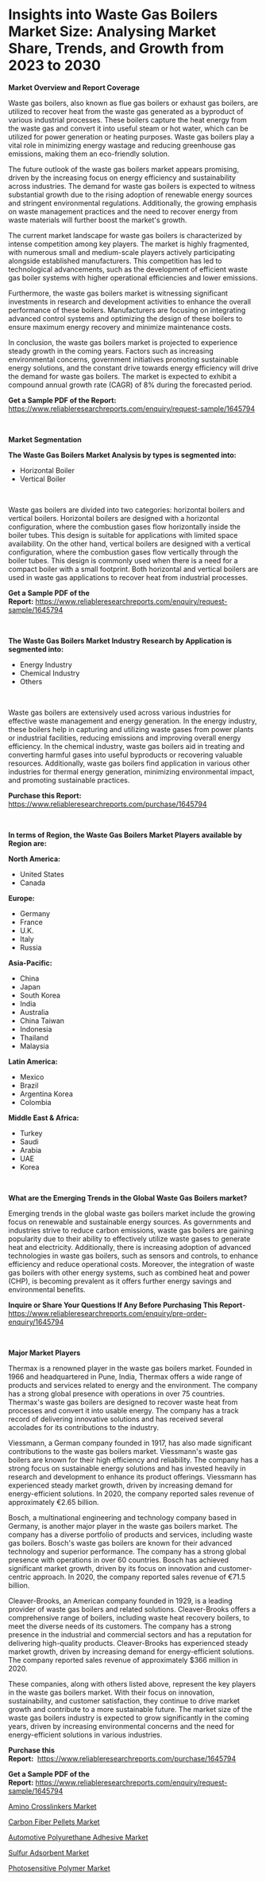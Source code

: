 <p><h1>Insights into Waste Gas Boilers Market Size: Analysing Market Share, Trends, and Growth from 2023 to 2030</h1></p><p><strong>Market Overview and Report Coverage</strong></p>
<p><p>Waste gas boilers, also known as flue gas boilers or exhaust gas boilers, are utilized to recover heat from the waste gas generated as a byproduct of various industrial processes. These boilers capture the heat energy from the waste gas and convert it into useful steam or hot water, which can be utilized for power generation or heating purposes. Waste gas boilers play a vital role in minimizing energy wastage and reducing greenhouse gas emissions, making them an eco-friendly solution.</p><p>The future outlook of the waste gas boilers market appears promising, driven by the increasing focus on energy efficiency and sustainability across industries. The demand for waste gas boilers is expected to witness substantial growth due to the rising adoption of renewable energy sources and stringent environmental regulations. Additionally, the growing emphasis on waste management practices and the need to recover energy from waste materials will further boost the market's growth.</p><p>The current market landscape for waste gas boilers is characterized by intense competition among key players. The market is highly fragmented, with numerous small and medium-scale players actively participating alongside established manufacturers. This competition has led to technological advancements, such as the development of efficient waste gas boiler systems with higher operational efficiencies and lower emissions.</p><p>Furthermore, the waste gas boilers market is witnessing significant investments in research and development activities to enhance the overall performance of these boilers. Manufacturers are focusing on integrating advanced control systems and optimizing the design of these boilers to ensure maximum energy recovery and minimize maintenance costs.</p><p>In conclusion, the waste gas boilers market is projected to experience steady growth in the coming years. Factors such as increasing environmental concerns, government initiatives promoting sustainable energy solutions, and the constant drive towards energy efficiency will drive the demand for waste gas boilers. The market is expected to exhibit a compound annual growth rate (CAGR) of 8% during the forecasted period.</p></p>
<p><strong>Get a Sample PDF of the Report:</strong> <a href="https://www.reliableresearchreports.com/enquiry/request-sample/1645794">https://www.reliableresearchreports.com/enquiry/request-sample/1645794</a></p>
<p>&nbsp;</p>
<p><strong>Market Segmentation</strong></p>
<p><strong>The Waste Gas Boilers Market Analysis by types is segmented into:</strong></p>
<p><ul><li>Horizontal Boiler</li><li>Vertical Boiler</li></ul></p>
<p>&nbsp;</p>
<p><p>Waste gas boilers are divided into two categories: horizontal boilers and vertical boilers. Horizontal boilers are designed with a horizontal configuration, where the combustion gases flow horizontally inside the boiler tubes. This design is suitable for applications with limited space availability. On the other hand, vertical boilers are designed with a vertical configuration, where the combustion gases flow vertically through the boiler tubes. This design is commonly used when there is a need for a compact boiler with a small footprint. Both horizontal and vertical boilers are used in waste gas applications to recover heat from industrial processes.</p></p>
<p><strong>Get a Sample PDF of the Report:</strong>&nbsp;<a href="https://www.reliableresearchreports.com/enquiry/request-sample/1645794">https://www.reliableresearchreports.com/enquiry/request-sample/1645794</a></p>
<p>&nbsp;</p>
<p><strong>The Waste Gas Boilers Market Industry Research by Application is segmented into:</strong></p>
<p><ul><li>Energy Industry</li><li>Chemical Industry</li><li>Others</li></ul></p>
<p>&nbsp;</p>
<p><p>Waste gas boilers are extensively used across various industries for effective waste management and energy generation. In the energy industry, these boilers help in capturing and utilizing waste gases from power plants or industrial facilities, reducing emissions and improving overall energy efficiency. In the chemical industry, waste gas boilers aid in treating and converting harmful gases into useful byproducts or recovering valuable resources. Additionally, waste gas boilers find application in various other industries for thermal energy generation, minimizing environmental impact, and promoting sustainable practices.</p></p>
<p><strong>Purchase this Report:</strong>&nbsp; <a href="https://www.reliableresearchreports.com/purchase/1645794">https://www.reliableresearchreports.com/purchase/1645794</a></p>
<p>&nbsp;</p>
<p><strong>In terms of Region, the Waste Gas Boilers Market Players available by Region are:</strong></p>
<p>
    <p> <strong> North America: </strong>
        <ul>
            <li>United States</li>
            <li>Canada</li>
        </ul>
        </p> 
    <p> <strong> Europe: </strong>
        <ul>
            <li>Germany</li>
            <li>France</li>
            <li>U.K.</li>
            <li>Italy</li>
            <li>Russia</li>
        </ul>
        </p> 
    <p> <strong> Asia-Pacific: </strong>
        <ul>
            <li>China</li>
            <li>Japan</li>
            <li>South Korea</li>
            <li>India</li>
            <li>Australia</li>
            <li>China Taiwan</li>
            <li>Indonesia</li>
            <li>Thailand</li>
            <li>Malaysia</li>
        </ul>
        </p> 
    <p> <strong> Latin America: </strong>
        <ul>
            <li>Mexico</li>
            <li>Brazil</li>
            <li>Argentina Korea</li>
            <li>Colombia</li>
        </ul>
        </p> 
    <p> <strong> Middle East & Africa: </strong>
        <ul>
            <li>Turkey</li>
            <li>Saudi</li>
            <li>Arabia</li>
            <li>UAE</li>
            <li>Korea</li>
        </ul>
    </p>
    </p>
<p>&nbsp;</p>
<p><strong>What are the Emerging Trends in the Global Waste Gas Boilers market?</strong></p>
<p><p>Emerging trends in the global waste gas boilers market include the growing focus on renewable and sustainable energy sources. As governments and industries strive to reduce carbon emissions, waste gas boilers are gaining popularity due to their ability to effectively utilize waste gases to generate heat and electricity. Additionally, there is increasing adoption of advanced technologies in waste gas boilers, such as sensors and controls, to enhance efficiency and reduce operational costs. Moreover, the integration of waste gas boilers with other energy systems, such as combined heat and power (CHP), is becoming prevalent as it offers further energy savings and environmental benefits.</p></p>
<p><strong>Inquire or Share Your Questions If Any Before Purchasing This Report</strong>- <a href="https://www.reliableresearchreports.com/enquiry/pre-order-enquiry/1645794">https://www.reliableresearchreports.com/enquiry/pre-order-enquiry/1645794</a></p>
<p>&nbsp;</p>
<p><strong>Major Market Players</strong></p>
<p><p>Thermax is a renowned player in the waste gas boilers market. Founded in 1966 and headquartered in Pune, India, Thermax offers a wide range of products and services related to energy and the environment. The company has a strong global presence with operations in over 75 countries. Thermax's waste gas boilers are designed to recover waste heat from processes and convert it into usable energy. The company has a track record of delivering innovative solutions and has received several accolades for its contributions to the industry.</p><p>Viessmann, a German company founded in 1917, has also made significant contributions to the waste gas boilers market. Viessmann's waste gas boilers are known for their high efficiency and reliability. The company has a strong focus on sustainable energy solutions and has invested heavily in research and development to enhance its product offerings. Viessmann has experienced steady market growth, driven by increasing demand for energy-efficient solutions. In 2020, the company reported sales revenue of approximately €2.65 billion.</p><p>Bosch, a multinational engineering and technology company based in Germany, is another major player in the waste gas boilers market. The company has a diverse portfolio of products and services, including waste gas boilers. Bosch's waste gas boilers are known for their advanced technology and superior performance. The company has a strong global presence with operations in over 60 countries. Bosch has achieved significant market growth, driven by its focus on innovation and customer-centric approach. In 2020, the company reported sales revenue of €71.5 billion.</p><p>Cleaver-Brooks, an American company founded in 1929, is a leading provider of waste gas boilers and related solutions. Cleaver-Brooks offers a comprehensive range of boilers, including waste heat recovery boilers, to meet the diverse needs of its customers. The company has a strong presence in the industrial and commercial sectors and has a reputation for delivering high-quality products. Cleaver-Brooks has experienced steady market growth, driven by increasing demand for energy-efficient solutions. The company reported sales revenue of approximately $366 million in 2020.</p><p>These companies, along with others listed above, represent the key players in the waste gas boilers market. With their focus on innovation, sustainability, and customer satisfaction, they continue to drive market growth and contribute to a more sustainable future. The market size of the waste gas boilers industry is expected to grow significantly in the coming years, driven by increasing environmental concerns and the need for energy-efficient solutions in various industries.</p></p>
<p><strong>Purchase this Report:</strong>&nbsp;&nbsp;<a href="https://www.reliableresearchreports.com/purchase/1645794">https://www.reliableresearchreports.com/purchase/1645794</a></p>
<p></p>
<p><strong>Get a Sample PDF of the Report:</strong>&nbsp;<a href="https://www.reliableresearchreports.com/enquiry/request-sample/1645794">https://www.reliableresearchreports.com/enquiry/request-sample/1645794</a></p>
<p><p><a href="https://medium.com/@alanwatkins6h/analyzing-amino-crosslinkers-market-global-industry-perspective-and-forecast-2023-to-2030-a3ff7d19dd93">Amino Crosslinkers Market</a></p><p><a href="https://medium.com/@walterstanley64/carbon-fiber-pellets-market-analysis-and-sze-forecasted-for-period-from-2023-to-2030-4922261de9cb">Carbon Fiber Pellets Market</a></p><p><a href="https://medium.com/@seanhunt765/automotive-polyurethane-adhesive-market-research-report-its-history-and-forecast-2023-to-2030-25577b470c2f">Automotive Polyurethane Adhesive Market</a></p><p><a href="https://medium.com/@elwyncarter2023/analyzing-sulfur-adsorbent-market-global-industry-perspective-and-forecast-2023-to-2030-475ada7831ea">Sulfur Adsorbent Market</a></p><p><a href="https://medium.com/@donaldortega4f/photosensitive-polymer-market-the-key-to-successful-business-strategy-forecast-till-2030-2dc525884632">Photosensitive Polymer Market</a></p></p>